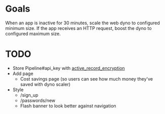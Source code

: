 # Goals

When an app is inactive for 30 minutes, scale the web dyno to configured minimum size.
If the app receives an HTTP request, boost the dyno to configured maximum size.

# TODO

- Store Pipeline#api_key with [active_record_encryption](https://guides.rubyonrails.org/active_record_encryption.html)
- Add page
  - Cost savings page (so users can see how much money they've saved with dyno scaler)
- Style
  - /sign_up
  - /passwords/new
  - Flash banner to look better against navigation
